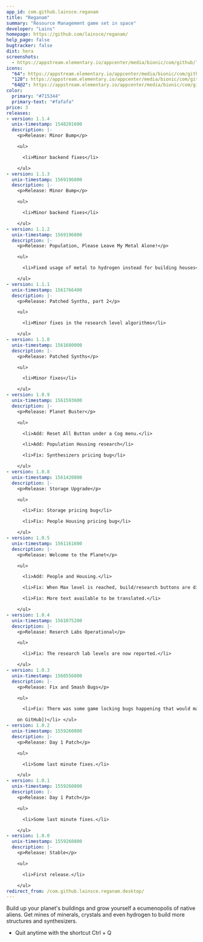```yaml
---
app_id: com.github.lainsce.reganam
title: "Reganam"
summary: "Resource Management game set in space"
developer: "Lains"
homepage: https://github.com/lainsce/reganam/
help_page: false
bugtracker: false
dist: hera
screenshots:
  - https://appstream.elementary.io/appcenter/media/bionic/com/github/lainsce.reganam/5BCBB2BAB6B7BB1390C932F465E9A4CD/screenshots/image-1_orig.png
icons:
  "64": https://appstream.elementary.io/appcenter/media/bionic/com/github/lainsce.reganam/5BCBB2BAB6B7BB1390C932F465E9A4CD/icons/64x64/com.github.lainsce.reganam_com.github.lainsce.reganam.png
  "128": https://appstream.elementary.io/appcenter/media/bionic/com/github/lainsce.reganam/5BCBB2BAB6B7BB1390C932F465E9A4CD/icons/128x128/com.github.lainsce.reganam_com.github.lainsce.reganam.png
  "64@2": https://appstream.elementary.io/appcenter/media/bionic/com/github/lainsce.reganam/5BCBB2BAB6B7BB1390C932F465E9A4CD/icons/64x64@2/com.github.lainsce.reganam_com.github.lainsce.reganam.png
color:
  primary: "#715344"
  primary-text: "#fafafa"
price: 3
releases:
- version: 1.1.4
  unix-timestamp: 1548201600
  description: |-
    <p>Release: Minor Bump</p>

    <ul>

      <li>Minor backend fixes</li>

    </ul>
- version: 1.1.3
  unix-timestamp: 1569196800
  description: |-
    <p>Release: Minor Bump</p>

    <ul>

      <li>Minor backend fixes</li>

    </ul>
- version: 1.1.2
  unix-timestamp: 1569196800
  description: |-
    <p>Release: Population, Please Leave My Metal Alone!</p>

    <ul>

      <li>Fixed usage of metal to hydrogen instead for building houses</li>

    </ul>
- version: 1.1.1
  unix-timestamp: 1561766400
  description: |-
    <p>Release: Patched Synths, part 2</p>

    <ul>

      <li>Minor fixes in the research level algorithms</li>

    </ul>
- version: 1.1.0
  unix-timestamp: 1561680000
  description: |-
    <p>Release: Patched Synths</p>

    <ul>

      <li>Minor fixes</li>

    </ul>
- version: 1.0.9
  unix-timestamp: 1561593600
  description: |-
    <p>Release: Planet Buster</p>

    <ul>

      <li>Add: Reset All Button under a Cog menu.</li>

      <li>Add: Population Housing research</li>

      <li>Fix: Synthesizers pricing bug</li>

    </ul>
- version: 1.0.8
  unix-timestamp: 1561420800
  description: |-
    <p>Release: Storage Upgrade</p>

    <ul>

      <li>Fix: Storage pricing bug</li>

      <li>Fix: People Housing pricing bug</li>

    </ul>
- version: 1.0.5
  unix-timestamp: 1561161600
  description: |-
    <p>Release: Welcome to the Planet</p>

    <ul>

      <li>Add: People and Housing.</li>

      <li>Fix: When Max level is reached, build/research buttons are disabled.</li>

      <li>Fix: More text available to be translated.</li>

    </ul>
- version: 1.0.4
  unix-timestamp: 1561075200
  description: |-
    <p>Release: Reserch Labs Operational</p>

    <ul>

      <li>Fix: The research lab levels are now reported.</li>

    </ul>
- version: 1.0.3
  unix-timestamp: 1560556800
  description: |-
    <p>Release: Fix and Smash Bugs</p>

    <ul>

      <li>Fix: There was some game locking bugs happening that would make the game unplayable. (fixed by Kai Gillmann [Silberling

    on GitHub])</li> </ul>
- version: 1.0.2
  unix-timestamp: 1559260800
  description: |-
    <p>Release: Day 1 Patch</p>

    <ul>

      <li>Some last minute fixes.</li>

    </ul>
- version: 1.0.1
  unix-timestamp: 1559260800
  description: |-
    <p>Release: Day 1 Patch</p>

    <ul>

      <li>Some last minute fixes.</li>

    </ul>
- version: 1.0.0
  unix-timestamp: 1559260800
  description: |-
    <p>Release: Stable</p>

    <ul>

      <li>First release.</li>

    </ul>
redirect_from: /com.github.lainsce.reganam.desktop/
---
```


<p>Build up your planet&apos;s buildings and grow yourself a ecumenopolis of native aliens. Get mines of minerals, crystals and even hydrogen to build more structures and synthesizers.</p>
<ul>
  <li>Quit anytime with the shortcut Ctrl + Q</li>
</ul>